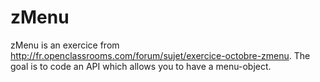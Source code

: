 zMenu
=====

zMenu is an exercice from http://fr.openclassrooms.com/forum/sujet/exercice-octobre-zmenu. The goal is to code an API which allows you to have a menu-object.
